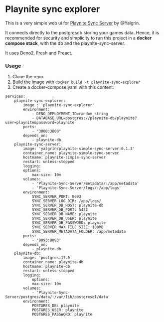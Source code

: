 # Playnite sync explorer
This is a very simple web ui for [Playnite Sync Server](https://github.com/Yalgrin/playnite-simple-sync-server) by @Yalgrin.

It connects directly to the postgresdb storing your games data.
Hence, it is recommended for security and simplicity to run this project in a **docker compose stack**, with the db and the playnite-sync-server.

It uses Deno2, Fresh and Preact.

### Usage

1. Clone the repo
2. Build the image with `docker build -t playnite-sync-explorer`
3. Create a docker-compose.yaml with this content:

```(yaml)
services:
    playnite-sync-explorer:
        image : 'playnite-sync-explorer'
        environment:
            - DENO_DEPLOYMENT_ID=random_string
            - DATABASE_URL=postgres://playnite-db/playnite?user=playnite&password=playnite
        ports:
            - "3000:3000"
        depends_on:
            - playnite-db
    playnite-sync-server:
        image: 'yalgrin/playnite-simple-sync-server:0.1.3'
        container_name: playnite-simple-sync-server
        hostname: playnite-simple-sync-server
        restart: unless-stopped
        logging:
        options:
            max-size: 10m
        volumes:
            - 'Playnite-Sync-Server/metadata/:/app/metadata'
            - 'Playnite-Sync-Server/logs/:/app/logs'
        environment:
            SYNC_SERVER_PORT: 8093
            SYNC_SERVER_LOG_DIR: /app/logs/
            SYNC_SERVER_DB_HOST: playnite-db
            SYNC_SERVER_DB_PORT: 5432
            SYNC_SERVER_DB_NAME: playnite
            SYNC_SERVER_DB_USER: playnite
            SYNC_SERVER_DB_PASSWORD: playnite
            SYNC_SERVER_MAX_FILE_SIZE: 100MB
            SYNC_SERVER_METADATA_FOLDER: /app/metadata
        ports:
            - '8093:8093'
        depends_on:
            - playnite-db
    playnite-db:
        image: 'postgres:17.5'
        container_name: playnite-db
        hostname: playnite-db
        restart: unless-stopped
        logging:
            options:
            max-size: 10m
        volumes:
            - 'Playnite-Sync-Server/postgres/data/:/var/lib/postgresql/data'
        environment:
            POSTGRES_DB: playnite
            POSTGRES_USER: playnite
            POSTGRES_PASSWORD: playnite
```
